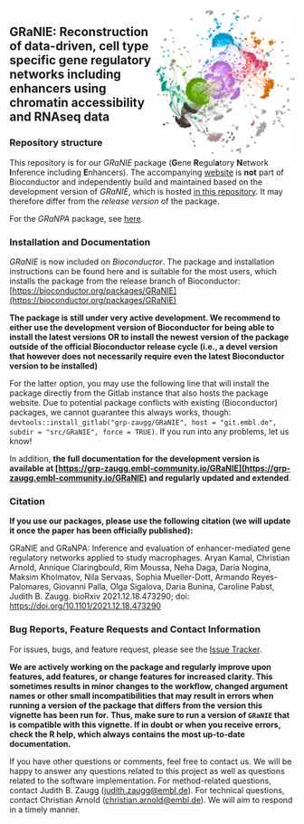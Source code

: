 <img src="man/figures/logo.png" align="right" width="250"/>

## GRaNIE: Reconstruction of data-driven, cell type specific gene regulatory networks including enhancers using chromatin accessibility and RNAseq data


### Repository structure

This repository is for our *GRaNIE* package (**G**ene **R**egul**a**tory **N**etwork **I**nference including **E**nhancers). The accompanying [website](https://grp-zaugg.embl-community.io/GRaNIE) is **not** part of Bioconductor and independently build and maintained based on the development version of *GRaNIE*, which is hosted [in this repository](https://git.embl.de/grp-zaugg/GRaNIE). It may therefore differ from the *release version* of the package.

For the *GRaNPA* package, see [here](https://grp-zaugg.embl-community.io/GRaNPA).

### Installation and Documentation

*GRaNIE* is now included on *Bioconductor*. The package and installation instructions can be found here and is suitable for the most users, which installs the package from the release branch of Bioconductor: [https://bioconductor.org/packages/GRaNIE](https://bioconductor.org/packages/GRaNIE)

**The package is still under very active development. We recommend to either use the development version of Bioconductor for being able to install the latest versions OR to install the newest version of the package outside of the official Bioconductor release cycle (i.e., a devel version that however does not necessarily require even the latest Bioconductor version to be installed)**

For the latter option, you may use the following line that will install the package directly from the Gitlab instance that also hosts the package website. Due to potential package conflicts with existing (Bioconductor) packages, we cannot guarantee this always works, though:
`devtools::install_gitlab("grp-zaugg/GRaNIE", host = "git.embl.de", subdir = "src/GRaNIE", force = TRUE)`. If you run into any problems, let us know!


In addition, **the full documentation for the development version is available at [https://grp-zaugg.embl-community.io/GRaNIE](https://grp-zaugg.embl-community.io/GRaNIE) and regularly updated and extended**.


### Citation
**If you use our packages, please use the following citation (we will update it once the paper has been officially published):**

GRaNIE and GRaNPA: Inference and evaluation of enhancer-mediated gene regulatory networks applied to study macrophages. Aryan Kamal, Christian Arnold, Annique Claringbould, Rim Moussa, Neha Daga, Daria Nogina, Maksim Kholmatov, Nila Servaas, Sophia Mueller-Dott, Armando Reyes-Palomares, Giovanni Palla, Olga Sigalova, Daria Bunina, Caroline Pabst, Judith B. Zaugg. bioRxiv 2021.12.18.473290; doi: https://doi.org/10.1101/2021.12.18.473290

### Bug Reports, Feature Requests and Contact Information

For issues, bugs, and feature request, please see the [Issue Tracker](https://git.embl.de/grp-zaugg/GRaNIE/issues). 

**We are actively working on the package and regularly improve upon features, add features, or change features for increased clarity. This sometimes results in minor changes to the workflow, changed argument names or other small incompatibilities that may result in errors when running a version of the package that differs from the version this vignette has been run for.**
**Thus, make sure to run a version of `GRaNIE` that is compatible with this vignette. If in doubt or when you receive errors, check the R help, which always contains the most up-to-date documentation.**

If you have other questions or comments, feel free to contact us. We will be happy to answer any questions related to this project as well as questions related to the software implementation. For method-related questions, contact Judith B. Zaugg (judith.zaugg@embl.de). For technical questions, contact Christian Arnold (christian.arnold@embl.de). We will aim to respond in a timely manner.

 


